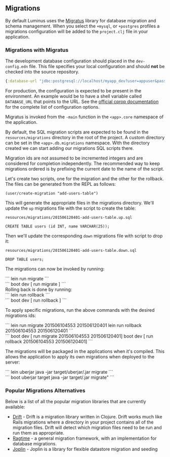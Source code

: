 ## Migrations

By default Luminus uses the [Migratus](https://github.com/yogthos/migratus) library for database migration and schema management. When you select the `+mysql`, or `+postgres` profiles a migrations configuration will be added to the `project.clj` file in your application.

### Migrations with Migratus

The development database configuration should placed in the `dev-config.edn` file. This file specifies your local configuration and should **not** be checked into the source repository.

```clojure
{:database-url "jdbc:postgresql://localhost/myapp_dev?user=appuser&password=secret"}
```

For production, the configuration is expected to be present in the environment. An example would be to
have a shell variable called `DATABASE_URL` that points to the URL. See the [official cprop documentation](https://github.com/tolitius/cprop) for the complete list of configuration options.

Migratus is invoked from the `-main` function in the `<app>.core` namespace of the application.

By default, the SQL migration scripts are expected to be found in the `resources/migrations` directory in the root of the project. A custom directory can be set in the `<app>.db.migrations` namespace. With the directory created we can start adding our migrations SQL scripts there.

Migration ids are not assumed to be incremented integers and are considered for completion independently. The recommended way to keep migrations ordered is by prefixing the current date to the name of the script.

Let's create two scripts, one for the migration and the other for the rollback. The files can be generated from the REPL as follows:

```
(user/create-migration "add-users-table")
```

This will generate the appropriate files in the migrations directory. We'll update the `up` migrations file with the script to create the table:

`resources/migrations/201506120401-add-users-table.up.sql`

```
CREATE TABLE users (id INT, name VARCHAR(25));
```

Then we'll update the corresponding `down` migrations file with script to drop it:

`resources/migrations/201506120401-add-users-table.down.sql`

```
DROP TABLE users;
```

The migrations can now be invoked by running:
<div class="lein">
```
lein run migrate
```
</div>
<div class="boot">
```
boot dev [ run migrate ]
```
</div>
Rolling back is done by running:

<div class="lein">
```
lein run rollback
```
</div>
<div class="boot">
```
boot dev [ run rollback ]
```
</div>

To apply specific migrations, run the above commands with the desired migrations ids:

<div class="lein">
```
lein run migrate 201506104553 201506120401
lein run rollback 201506104553 201506120401
```
</div>
<div class="boot">
```
boot dev [ run migrate 201506104553 201506120401]
boot dev [ run rollback 201506104553 201506120401]
```
</div>

The migrations will be packaged in the applications when it's compiled. This allows the application to apply its own migrations when deployed to the server:

<div class="lein">
```
lein uberjar
java -jar target/uberjar/<app>.jar migrate
```
</div>
<div class="boot">
```
boot uberjar target
java -jar target/<app>.jar migrate"
```
</div>

### Popular Migrations Alternatives

Below is a list of all the popular migration libraries that are currently available:

* [Drift](https://github.com/macourtney/drift) - Drift is a migration library written in Clojure. Drift works much like Rails migrations where a directory in your project contains all of the migration files. Drift will detect which migration files need to be run and run them as appropriate.
* [Ragtime](https://github.com/weavejester/ragtime) - a general migration framework, with an implementation for database migrations.
* [Joplin](https://github.com/juxt/joplin) - Joplin is a library for flexible datastore migration and seeding

